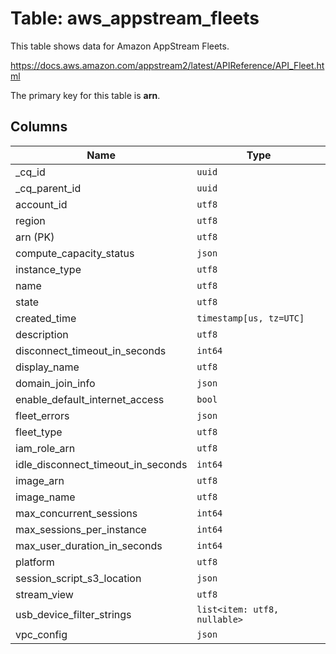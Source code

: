 # Table: aws_appstream_fleets

This table shows data for Amazon AppStream Fleets.

https://docs.aws.amazon.com/appstream2/latest/APIReference/API_Fleet.html

The primary key for this table is **arn**.

## Columns

| Name          | Type          |
| ------------- | ------------- |
|_cq_id|`uuid`|
|_cq_parent_id|`uuid`|
|account_id|`utf8`|
|region|`utf8`|
|arn (PK)|`utf8`|
|compute_capacity_status|`json`|
|instance_type|`utf8`|
|name|`utf8`|
|state|`utf8`|
|created_time|`timestamp[us, tz=UTC]`|
|description|`utf8`|
|disconnect_timeout_in_seconds|`int64`|
|display_name|`utf8`|
|domain_join_info|`json`|
|enable_default_internet_access|`bool`|
|fleet_errors|`json`|
|fleet_type|`utf8`|
|iam_role_arn|`utf8`|
|idle_disconnect_timeout_in_seconds|`int64`|
|image_arn|`utf8`|
|image_name|`utf8`|
|max_concurrent_sessions|`int64`|
|max_sessions_per_instance|`int64`|
|max_user_duration_in_seconds|`int64`|
|platform|`utf8`|
|session_script_s3_location|`json`|
|stream_view|`utf8`|
|usb_device_filter_strings|`list<item: utf8, nullable>`|
|vpc_config|`json`|